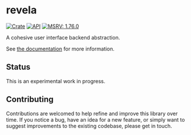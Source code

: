 # revela

[![Crate](https://img.shields.io/crates/v/revela.svg)](https://crates.io/crates/revela)
[![API](https://docs.rs/revela/badge.svg)](https://docs.rs/revela/)
[![MSRV: 1.76.0](https://flat.badgen.net/badge/MSRV/1.76.0/purple)](https://releases.rs/docs/1.76.0/)

A cohesive user interface backend abstraction.

See [the documentation](https://docs.rs/revela/) for more information.

## Status

This is an experimental work in progress.

## Contributing

Contributions are welcomed to help refine and improve this library over time.
If you notice a bug, have an idea for a new feature, or simply want to suggest
improvements to the existing codebase, please get in touch.
